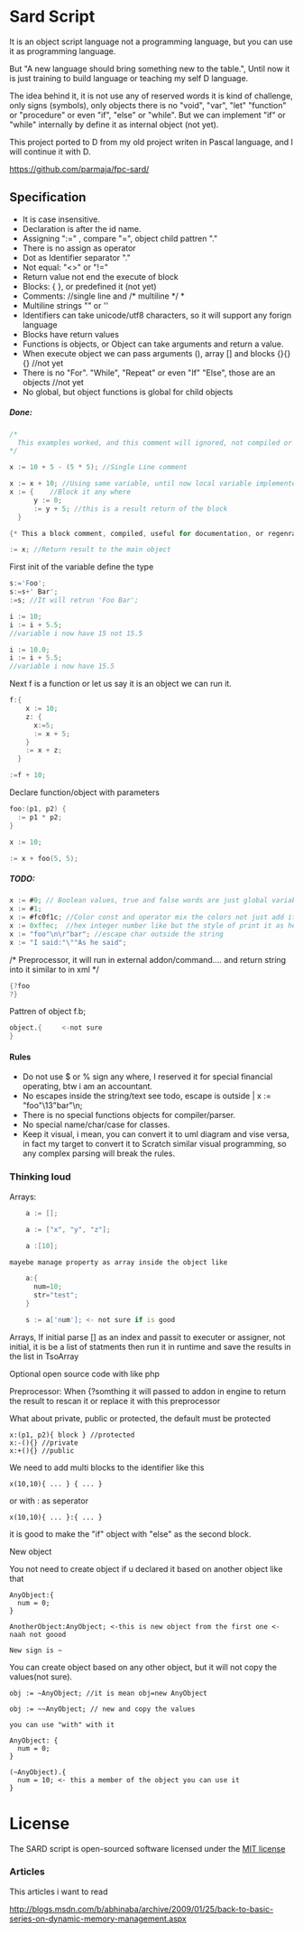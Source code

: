 Sard Script
===========

It is an object script language not a programming language, but you can use it as programming language.

But "A new language should bring something new to the table.", Until now it is just training to build language or teaching my self D language.

The idea behind it, it is not use any of reserved words it is kind of challenge, only signs (symbols), only objects there is no "void", "var", "let" "function" or "procedure" or even "if", "else" or "while".
But we can implement "if" or "while" internally by define it as internal object (not yet).

This project ported to D from my old project writen in Pascal language, and I will continue it with D.

https://github.com/parmaja/fpc-sard/

Specification
-------------

  * It is case insensitive.
  * Declaration is after the id name.
  * Assigning ":=" , compare "=", object child pattren "."
  * There is no assign as operator
  * Dot as Identifier separator "."
  * Not equal: "<>" or "!="
  * Return value not end the execute of block
  * Blocks: { }, or predefined it (not yet)
  * Comments: //single line and /* multiline */  * 
  * Multiline strings "" or ''
  * Identifiers can take unicode/utf8 characters, so it will support any forign language
  * Blocks have return values
  * Functions is objects, or Object can take arguments and return a value.
  * When execute object we can pass arguments (), array [] and blocks {}{}{} //not yet
  * There is no "For". "While", "Repeat" or even "If" "Else", those are an objects //not yet
  * No global, but object functions is global for child objects
  
##### Done: #####

```D
/*
  This examples worked, and this comment will ignored, not compiled or parsed as we say.
*/

x := 10 + 5 - (5 * 5); //Single Line comment

x := x + 10; //Using same variable, until now local variable implemented
x := {    //Block it any where
      y := 0;
      := y + 5; //this is a result return of the block
  }

{* This a block comment, compiled, useful for documentation, or regenrate the code *}

:= x; //Return result to the main object
```
First init of the variable define the type

```D
s:='Foo';
s:=s+' Bar';
:=s; //It will retrun 'Foo Bar';

i := 10;
i := i + 5.5;
//variable i now have 15 not 15.5

i := 10.0;
i := i + 5.5;
//variable i now have 15.5
```

Next f is a function or let us say it is an object we can run it.

```D
f:{
    x := 10;
    z: {
      x:=5;
      := x + 5;
    }
    := x + z;
  }

:=f + 10;
```

Declare function/object with parameters

```D
foo:(p1, p2) {
  := p1 * p2;
}

x := 10;

:= x + foo(5, 5);
```

##### TODO: #####

```D
x := #0; // Boolean values, true and false words are just global variables.
x := #1;
x := #fc0f1c; //Color const and operator mix the colors not just add it
x := 0xffec;  //hex integer number like but the style of print it as hex we need to override ToString
x := "foo"\n\r"bar"; //escape char outside the string
x := "I said:"\""As he said";
```

/*
    Preprocessor, it will run in external addon/command.... and return string into it
    similar to <?foo ?> in xml
*/
```D
{?foo
?}
```

Pattren of object f.b;
```D
object.{     <-not sure
}
```

#### Rules ####


-	Do not use $ or % sign any where, I reserved it for special financial operating, btw i am an accountant.
- No escapes inside the string/text see todo, escape is outside | x := "foo"\13"bar"\n; 
- There is no special functions objects for compiler/parser.
- No special name/char/case for classes.
- Keep it visual, i mean, you can convert it to uml diagram and vise versa, in fact my target to convert it to Scratch similar visual programming, so any complex parsing will break the rules.

### Thinking loud ###

Arrays:

```D
    a := [];

    a := ["x", "y", "z"];
    
    a :[10];
```
    mayebe manage property as array inside the object like

```D
    a:{
      num=10;
      str="test";
    }

    s := a['num']; <- not sure if is good
```

Arrays, If initial parse [] as an index and passit to executer or assigner, not initial,
it is be a list of statments then run it in runtime and save the results in the list in TsoArray

Optional open source code with <?sard ?> like php

Preprocessor: When {?somthing it will passed to addon in engine to return the result to rescan it or replace it with this preprocessor

What about private, public or protected, the default must be protected

    x:(p1, p2){ block } //protected
    x:-(){} //private
    x:+(){} //public

We need to add multi blocks to the identifier like this

    x(10,10){ ... } { ... }

or with : as seperator

    x(10,10){ ... }:{ ... }

it is good to make the "if" object with "else" as the second block.

New object

You not need to create object if u declared it based on another object like that

    AnyObject:{
      num = 0;
    }

    AnotherObject:AnyObject; <-this is new object from the first one <-naah not goood

    New sign is ~

You can create object based on any other object, but it will not copy the values(not sure).

    obj := ~AnyObject; //it is mean obj=new AnyObject

    obj := ~~AnyObject; // new and copy the values

    you can use "with" with it

    AnyObject: {
      num = 0;
    }

    (~AnyObject).{
      num = 10; <- this a member of the object you can use it
    }


License
=======

The SARD script is open-sourced software licensed under the [MIT license](http://opensource.org/licenses/MIT)

### Articles ###

This articles i want to read

http://blogs.msdn.com/b/abhinaba/archive/2009/01/25/back-to-basic-series-on-dynamic-memory-management.aspx

